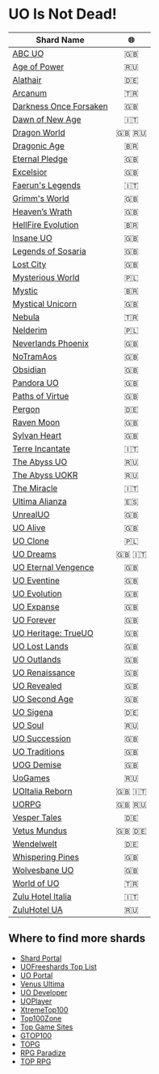 # UO Is Not Dead!

| Shard Name                                                            | :globe_with_meridians: |
| --------------------------------------------------------------------- | :--------------------: |
| [ABC UO](http://www.abcuo.com/)                                       |          :gb:          |
| [Age of Power](https://aop.x-mx.net)                                  |          :ru:          |
| [Alathair](http://www.alathair.de/)                                   |          :de:          |
| [Arcanum](https://duckduckgo.com/?q=arcanum.gen.tr)                   |          :tr:          |
| [Darkness Once Forsaken](https://darkness-once-forsaken.com)          |          :gb:          |
| [Dawn of New Age](https://dawnofanewage.it)                           |          :it:          |
| [Dragon World](http://www.drw.ru/en/)                                 |       :gb: :ru:        |
| [Dragonic Age](https://dragonicage.com/)                              |        :brazil:        |
| [Eternal Pledge](http://eternalpledgeuo.webs.com/)                    |          :gb:          |
| [Excelsior](http://www.uoex.net/)                                     |          :gb:          |
| [Faerun's Legends](http://faerunslegends.net)                         |          :it:          |
| [Grimm's World](https://jdgeorge2014.wixsite.com/grimmsworld)         |          :gb:          |
| [Heaven’s Wrath](http://grheavenswrath.webs.com/)                     |          :gb:          |
| [HellFire Evolution](http://www.hfshard.com.br/)                      |        :brazil:        |
| [Insane UO](https://insaneuo.com)                                     |          :gb:          |
| [Legends of Sosaria](https://www.legendsofsosaria.com)                |          :gb:          |
| [Lost City](http://www.lostcityshard.com/)                            |          :gb:          |
| [Mysterious World](http://www.mw-shard.pl/)                           |        :poland:        |
| [Mystic](https://mystic.com.br/)                                      |        :brazil:        |
| [Mystical Unicorn](https://mu2ndcoming.wixsite.com/mysticalunicorn)   |          :gb:          |
| [Nebula](https://duckduckgo.com/?q=www.nebula.web.tr)                 |          :tr:          |
| [Nelderim](http://www.nelderim.org/)                                  |        :poland:        |
| [Neverlands Phoenix](https://duckduckgo.com/?q=neverlandsphoenix.org) |          :gb:          |
| [NoTramAos](http://notramaos.com)                                     |          :gb:          |
| [Obsidian](https://dxgaming.com/obsidian/)                            |          :gb:          |
| [Pandora UO](https://pandorauo.com/portal/)                           |          :gb:          |
| [Paths of Virtue](https://uopathsofvirtue.com)                        |          :gb:          |
| [Pergon](http://www.welt-pergon.de/)                                  |          :de:          |
| [Raven Moon](https://uoravenmoon.wixsite.com/website)                 |          :gb:          |
| [Sylvan Heart](http://www.sylvandreams.co.uk/)                        |          :gb:          |
| [Terre Incantate](http://www.terreincantate.com)                      |          :it:          |
| [The Abyss UO](http://uo.theabyss.ru/)                                |          :ru:          |
| [The Abyss UOKR](http://runuo.theabyss.ru/)                           |          :ru:          |
| [The Miracle](https://themiraclegdr.com/)                             |          :it:          |
| [Ultima Alianza](https://ultima-alianza.com)                          |          :es:          |
| [UnrealUO](http://uo.unreal.us/)                                      |          :gb:          |
| [UO Alive](https://uoalive.com)                                       |          :gb:          |
| [UO Clone](http://www.uoclone.pl/)                                    |        :poland:        |
| [UO Dreams](http://www.uodreams.com)                                  |       :gb: :it:        |
| [UO Eternal Vengence](https://uoevhome.webs.com)                      |          :gb:          |
| [UO Eventine](https://duckduckgo.com/?q=uoeventine.net)               |          :gb:          |
| [UO Evolution](http://www.uoevolution.com/)                           |          :gb:          |
| [UO Expanse](https://www.uoexpanse.com/)                              |          :gb:          |
| [UO Forever](http://www.uoforever.com/)                               |          :gb:          |
| [UO Heritage: TrueUO](https://trueuo.com/)                            |          :gb:          |
| [UO Lost Lands](https://uolostlands.com)                              |          :gb:          |
| [UO Outlands](https://uooutlands.com)                                 |          :gb:          |
| [UO Renaissance](http://www.uorenaissance.com/)                       |          :gb:          |
| [UO Revealed](http://uorevealed.com/)                                 |          :gb:          |
| [UO Second Age](http://www.uosecondage.com/)                          |          :gb:          |
| [UO Sigena](http://www.uosigena.de/home/index.php)                    |          :de:          |
| [UO Soul](http://ultima-online.at.ua/)                                |          :ru:          |
| [UO Succession](https://www.uosuccession.com)                         |          :gb:          |
| [UO Traditions](http://www.uotraditions.com/)                         |          :gb:          |
| [UOG Demise](https://www.uogdemise.com)                               |          :gb:          |
| [UoGames](https://uogames.ru/)                                        |          :ru:          |
| [UOItalia Reborn](https://www.uoitalia.net/en/)                       |       :gb: :it:        |
| [UORPG](http://en.uorpg.net/)                                         |       :gb: :ru:        |
| [Vesper Tales](http://www.vespertales.de/)                            |          :de:          |
| [Vetus Mundus](https://vetus-mundus.de/)                              |       :gb: :de:        |
| [Wendelwelt](http://www.wendelwelt.net/features.php)                  |          :de:          |
| [Whispering Pines](http://wpshard.com/)                               |          :gb:          |
| [Wolvesbane UO](https://wolvesbaneuo.com)                             |          :gb:          |
| [World of UO](http://www.worldofuo.com/)                              |          :tr:          |
| [Zulu Hotel Italia](https://www.zhi.it/)                              |          :it:          |
| [ZuluHotel UA](http://zuluhotel.net.ua/)                              |          :ru:          |

## Where to find more shards

- [Shard Portal](https://shardportal.com/)
- [UOFreeshards Top List](https://vote.uofreeshards.net/)
- [UO Portal](https://uoportal.com/)
- [Venus Ultima](https://ultima.venus.gen.tr/)
- [UO Developer](https://www.uo-developer.com/p-astats.html)
- [UOPlayer](https://www.uoplayer.com/)
- [XtremeTop100](https://www.xtremetop100.com/ultima-online)
- [Top100Zone](https://www.top100zone.com/ultima-online)
- [Top Game Sites](https://www.topgamesites.net/ultimaonline)
- [GTOP100](https://gtop100.com/topsites/Ultima-Online)
- [TOPG](https://topg.org/ultima-private-servers/)
- [RPG Paradize](https://www.rpg-paradize.com/top-site-Ultima+Online-6)
- [TOP RPG](https://top.roleplay.ru/r10p1.html)
